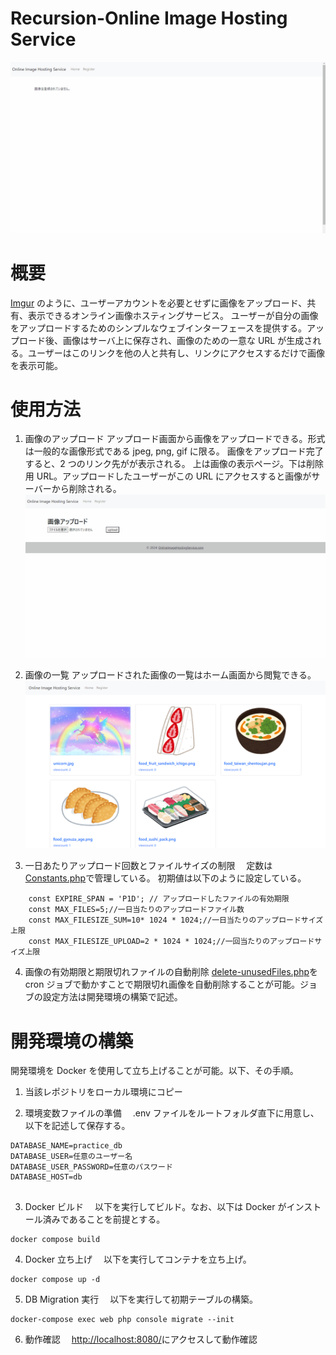 # Recursion-Online Image Hosting Service

![service-image](https://github.com/Karukan0814/Recursion-OnlineImageHostingService/blob/26a5d8c88af43029e10e0edb17eec431182262e7/assets/OnlineImageHostingServiceDemo.gif)

# 概要

[Imgur](https://imgur.com/) のように、ユーザーアカウントを必要とせずに画像をアップロード、共有、表示できるオンライン画像ホスティングサービス。
ユーザーが自分の画像をアップロードするためのシンプルなウェブインターフェースを提供する。アップロード後、画像はサーバ上に保存され、画像のための一意な URL が生成される。ユーザーはこのリンクを他の人と共有し、リンクにアクセスするだけで画像を表示可能。

# 使用方法

1. 画像のアップロード
   アップロード画面から画像をアップロードできる。形式は一般的な画像形式である jpeg, png, gif に限る。
   画像をアップロード完了すると、2 つのリンク先がが表示される。
   上は画像の表示ページ。下は削除用 URL。アップロードしたユーザーがこの URL にアクセスすると画像がサーバーから削除される。
   ![service-image](https://github.com/Karukan0814/Recursion-OnlineImageHostingService/blob/main/assets/uploadImgsDemo.gif)

2. 画像の一覧
   アップロードされた画像の一覧はホーム画面から閲覧できる。
   ![service-image](https://github.com/Karukan0814/Recursion-OnlineImageHostingService/blob/main/assets/list_example.png)

3. 一日あたりアップロード回数とファイルサイズの制限
   　定数は[Constants.php](https://github.com/Karukan0814/Recursion-OnlineImageHostingService/blob/main/Helpers/Constants.php)で管理している。
   初期値は以下のように設定している。

```
    const EXPIRE_SPAN = 'P1D'; // アップロードしたファイルの有効期限
    const MAX_FILES=5;//一日当たりのアップロードファイル数
    const MAX_FILESIZE_SUM=10* 1024 * 1024;//一日当たりのアップロードサイズ上限
    const MAX_FILESIZE_UPLOAD=2 * 1024 * 1024;//一回当たりのアップロードサイズ上限
```

4. 画像の有効期限と期限切れファイルの自動削除
   [delete-unusedFiles.php](https://github.com/Karukan0814/Recursion-OnlineImageHostingService/blob/main/delete-unusedFiles.php)を cron ジョブで動かすことで期限切れ画像を自動削除することが可能。ジョブの設定方法は開発環境の構築で記述。

# 開発環境の構築

開発環境を Docker を使用して立ち上げることが可能。以下、その手順。

1. 当該レポジトリをローカル環境にコピー

2. 環境変数ファイルの準備
   　.env ファイルをルートフォルダ直下に用意し、以下を記述して保存する。

```
DATABASE_NAME=practice_db
DATABASE_USER=任意のユーザー名
DATABASE_USER_PASSWORD=任意のパスワード
DATABASE_HOST=db


```

3. Docker ビルド
   　以下を実行してビルド。なお、以下は Docker がインストール済みであることを前提とする。

```
docker compose build
```

4. Docker 立ち上げ
   　以下を実行してコンテナを立ち上げ。

```
docker compose up -d
```

5. DB Migration 実行
   　以下を実行して初期テーブルの構築。

```
docker-compose exec web php console migrate --init
```

6. 動作確認
   　[http://localhost:8080/](http://localhost:8080/)にアクセスして動作確認
